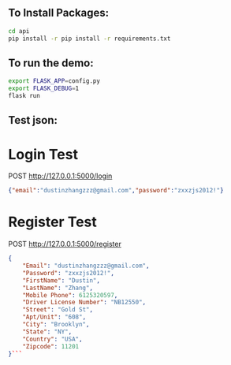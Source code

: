 ## To Install Packages:
```bash
cd api
pip install -r pip install -r requirements.txt
```
## To run the demo:
```bash
export FLASK_APP=config.py
export FLASK_DEBUG=1
flask run
```
## Test json:
# Login Test
POST http://127.0.0.1:5000/login
```json
{"email":"dustinzhangzzz@gmail.com","password":"zxxzjs2012!"}
```
# Register Test
POST http://127.0.0.1:5000/register
```json
{
    "Email": "dustinzhangzzz@gmail.com",
    "Password": "zxxzjs2012!",
    "FirstName": "Dustin",
    "LastName": "Zhang",
    "Mobile Phone": 6125320597,
    "Driver License Number": "NB12550",
    "Street": "Gold St",
    "Apt/Unit": "608",
    "City": "Brooklyn",
    "State": "NY",
    "Country": "USA",
    "Zipcode": 11201
}```
